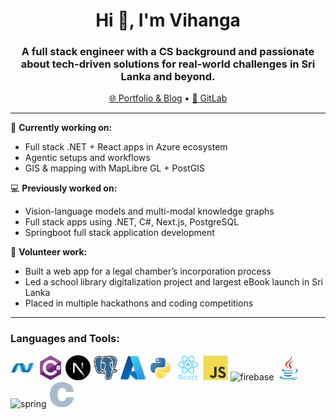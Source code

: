 <h1 align="center">Hi 👋, I'm Vihanga</h1>
<h3 align="center">
  A full stack engineer with a CS background and passionate about tech-driven solutions for real-world challenges in Sri Lanka and beyond.
</h3>

<p align="center">
  <a href="https://vihanga-marasinghe.netlify.app/">🌐 Portfolio & Blog</a> • 
  <a href="https://gitlab.com/island-coder">🔗 GitLab</a>
</p>

---

🚀 **Currently working on:**
- Full stack .NET + React apps in Azure ecosystem 
- Agentic setups and workflows  
- GIS & mapping with MapLibre GL + PostGIS

💻 **Previously worked on:**
- Vision-language models and multi-modal knowledge graphs  
- Full stack apps using .NET, C#, Next.js, PostgreSQL
- Springboot full stack application development 

🤝 **Volunteer work:**
- Built a web app for a legal chamber’s incorporation process  
- Led a school library digitalization project and largest eBook launch in Sri Lanka
- Placed in multiple hackathons and coding competitions

---

<h3 align="left">Languages and Tools:</h3>
<p align="left">
  <img src="https://raw.githubusercontent.com/devicons/devicon/master/icons/dot-net/dot-net-original.svg" alt="dotnet" width="40" height="40"/>  
  <img src="https://raw.githubusercontent.com/devicons/devicon/master/icons/csharp/csharp-original.svg" alt="csharp" width="40" height="40"/>  
  <img src="https://raw.githubusercontent.com/devicons/devicon/master/icons/nextjs/nextjs-original.svg" alt="nextjs" width="40" height="40"/>  
  <img src="https://raw.githubusercontent.com/devicons/devicon/master/icons/postgresql/postgresql-original.svg" alt="postgresql" width="40" height="40"/>  
  <img src="https://raw.githubusercontent.com/devicons/devicon/master/icons/azure/azure-original.svg" alt="azure" width="40" height="40"/>  
  <img src="https://raw.githubusercontent.com/devicons/devicon/master/icons/python/python-original.svg" alt="python" width="40" height="40"/>  
  <img src="https://raw.githubusercontent.com/devicons/devicon/master/icons/react/react-original-wordmark.svg" alt="react" width="40" height="40"/>  
  <img src="https://raw.githubusercontent.com/devicons/devicon/master/icons/javascript/javascript-original.svg" alt="javascript" width="40" height="40"/>  
  <img src="https://www.vectorlogo.zone/logos/firebase/firebase-icon.svg" alt="firebase" width="40" height="40"/>  
  <img src="https://raw.githubusercontent.com/devicons/devicon/master/icons/java/java-original.svg" alt="java" width="40" height="40"/>  
  <img src="https://www.vectorlogo.zone/logos/springio/springio-icon.svg" alt="spring" width="40" height="40"/>  
  <img src="https://raw.githubusercontent.com/devicons/devicon/master/icons/c/c-original.svg" alt="c" width="40" height="40"/>
</p>

